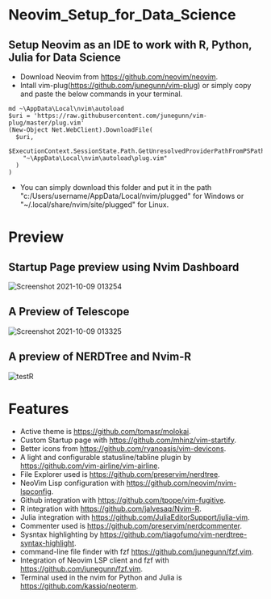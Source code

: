 # Neovim_Setup_for_Data_Science
## Setup Neovim as an IDE to work with R, Python, Julia for Data Science
* Download Neovim from https://github.com/neovim/neovim.
* Intall vim-plug(https://github.com/junegunn/vim-plug) or simply copy and paste the below commands in your terminal.
```
md ~\AppData\Local\nvim\autoload
$uri = 'https://raw.githubusercontent.com/junegunn/vim-plug/master/plug.vim'
(New-Object Net.WebClient).DownloadFile(
  $uri,
  $ExecutionContext.SessionState.Path.GetUnresolvedProviderPathFromPSPath(
    "~\AppData\Local\nvim\autoload\plug.vim"
  )
)
```

* You can simply download this folder and put it in the path "c:/Users/username/AppData/Local/nvim/plugged" for Windows or "~/.local/share/nvim/site/plugged" for Linux.

# Preview
## Startup Page preview using Nvim Dashboard
![Screenshot 2021-10-09 013254](https://user-images.githubusercontent.com/42490023/136674340-d84f3637-84c4-4d66-a1cf-65b776072e90.jpg)
## A Preview of Telescope
![Screenshot 2021-10-09 013325](https://user-images.githubusercontent.com/42490023/136619002-135efe16-4bbc-40cc-896d-744fb85f1bf9.jpg)
## A preview of NERDTree and Nvim-R
![testR](https://user-images.githubusercontent.com/42490023/135729956-18db7c28-9cd5-40bf-a91a-9662fc091268.jpg)

# Features
* Active theme is https://github.com/tomasr/molokai.
* Custom Startup page with https://github.com/mhinz/vim-startify.
* Better icons from https://github.com/ryanoasis/vim-devicons.
* A light and configurable statusline/tabline plugin by https://github.com/vim-airline/vim-airline.
* File Explorer used is https://github.com/preservim/nerdtree.
* NeoVim Lisp configuration with https://github.com/neovim/nvim-lspconfig.
* Github integration with https://github.com/tpope/vim-fugitive.
* R integration with https://github.com/jalvesaq/Nvim-R.
* Julia integration with https://github.com/JuliaEditorSupport/julia-vim.
* Commenter used is https://github.com/preservim/nerdcommenter.
* Sysntax highlighting by https://github.com/tiagofumo/vim-nerdtree-syntax-highlight.
* command-line file finder with fzf https://github.com/junegunn/fzf.vim.
* Integration of Neovim LSP client and fzf with https://github.com/junegunn/fzf.vim.
* Terminal used in the nvim for Python and Julia is https://github.com/kassio/neoterm. 
